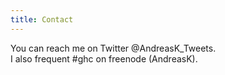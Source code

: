 ```yaml
---
title: Contact
---
```


You can reach me on Twitter @AndreasK_Tweets.  
I also frequent #ghc on freenode (AndreasK).